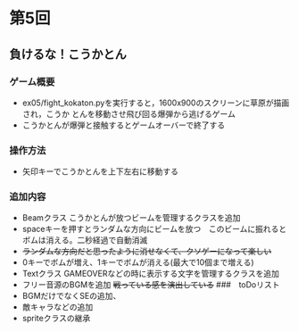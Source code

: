 # 第5回
## 負けるな！こうかとん
### ゲーム概要
- ex05/fight_kokaton.pyを実行すると，1600x900のスクリーンに草原が描画され，こうか
とんを移動させ飛び回る爆弾から逃げるゲーム
- こうかとんが爆弾と接触するとゲームオーバーで終了する
### 操作方法
- 矢印キーでこうかとんを上下左右に移動する
### 追加内容
- Beamクラス こうかとんが放つビームを管理するクラスを追加
- spaceキーを押すとランダムな方向にビームを放つ　このビームに振れるとボムは消える。二秒経過で自動消滅
- ~~ランダムな方向だと思ったように消せなくて、クソゲーになって楽しい~~ 
- 0キーでボムが増え、1キーでボムが消える(最大で10個まで増える) 
- Textクラス GAMEOVERなどの時に表示する文字を管理するクラスを追加
- フリー音源のBGMを追加 ~~戦っている感を演出している~~
###　toDoリスト
- BGMだけでなくSEの追加、
- 敵キャラなどの追加
- spriteクラスの継承


